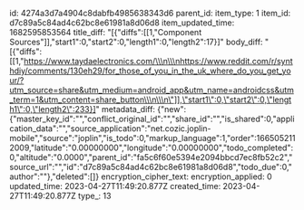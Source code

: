 id: 4274a3d7a4904c8dabfb4985638343d6
parent_id: 
item_type: 1
item_id: d7c89a5c84ad4c62bc8e61981a8d06d8
item_updated_time: 1682595853564
title_diff: "[{\"diffs\":[[1,\"Component Sources\"]],\"start1\":0,\"start2\":0,\"length1\":0,\"length2\":17}]"
body_diff: "[{\"diffs\":[[1,\"https://www.taydaelectronics.com/\\\n\\\nhttps://www.reddit.com/r/synthdiy/comments/130eh29/for_those_of_you_in_the_uk_where_do_you_get_your/?utm_source=share&utm_medium=android_app&utm_name=androidcss&utm_term=1&utm_content=share_button\\\n\\\n\"]],\"start1\":0,\"start2\":0,\"length1\":0,\"length2\":233}]"
metadata_diff: {"new":{"master_key_id":"","conflict_original_id":"","share_id":"","is_shared":0,"application_data":"","source_application":"net.cozic.joplin-mobile","source":"joplin","is_todo":0,"markup_language":1,"order":1665052112009,"latitude":"0.00000000","longitude":"0.00000000","todo_completed":0,"altitude":"0.0000","parent_id":"fa5c6f60e5394e2094bbcd7ec8fb52c2","source_url":"","id":"d7c89a5c84ad4c62bc8e61981a8d06d8","todo_due":0,"author":""},"deleted":[]}
encryption_cipher_text: 
encryption_applied: 0
updated_time: 2023-04-27T11:49:20.877Z
created_time: 2023-04-27T11:49:20.877Z
type_: 13